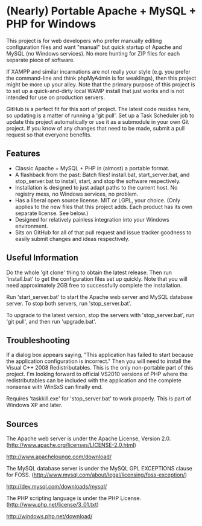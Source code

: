 (Nearly) Portable Apache + MySQL + PHP for Windows
==================================================

This project is for web developers who prefer manually editing configuration files and want "manual" but quick startup of Apache and MySQL (no Windows services).  No more hunting for ZIP files for each separate piece of software.

If XAMPP and similar incarnations are not really your style (e.g. you prefer the command-line and think phpMyAdmin is for weaklings), then this project might be more up your alley.  Note that the primary purpose of this project is to set up a quick-and-dirty local WAMP install that just works and is not intended for use on production servers.

GitHub is a perfect fit for this sort of project.  The latest code resides here, so updating is a matter of running a 'git pull'.  Set up a Task Scheduler job to update this project automatically or use it as a submodule in your own Git project.  If you know of any changes that need to be made, submit a pull request so that everyone benefits.

Features
--------

* Classic Apache + MySQL + PHP in (almost) a portable format.
* A flashback from the past:  Batch files!  install.bat, start_server.bat, and stop_server.bat to install, start, and stop the software respectively.
* Installation is designed to just adapt paths to the current host.  No registry mess, no Windows services, no problem.
* Has a liberal open source license.  MIT or LGPL, your choice.  (Only applies to the new files that this project adds.  Each product has its own separate license.  See below.)
* Designed for relatively painless integration into your Windows environment.
* Sits on GitHub for all of that pull request and issue tracker goodness to easily submit changes and ideas respectively.

Useful Information
------------------

Do the whole 'git clone' thing to obtain the latest release.  Then run 'install.bat' to get the configuration files set up quickly.  Note that you will need approximately 2GB free to successfully complete the installation.

Run 'start_server.bat' to start the Apache web server and MySQL database server.  To stop both servers, run 'stop_server.bat'.

To upgrade to the latest version, stop the servers with 'stop_server.bat', run 'git pull', and then run 'upgrade.bat'.

Troubleshooting
---------------

If a dialog box appears saying, "This application has failed to start because the application configuration is incorrect."  Then you will need to install the Visual C++ 2008 Redistributables.  This is the only non-portable part of this project.  I'm looking forward to official VS2010 versions of PHP where the redistributables can be included with the application and the complete nonsense with WinSxS can finally end.

Requires 'taskkill.exe' for 'stop_server.bat' to work properly.  This is part of Windows XP and later.

Sources
-------

The Apache web server is under the Apache License, Version 2.0.  (http://www.apache.org/licenses/LICENSE-2.0.html)

http://www.apachelounge.com/download/

The MySQL database server is under the MySQL GPL EXCEPTIONS clause for FOSS.  (http://www.mysql.com/about/legal/licensing/foss-exception/)

http://dev.mysql.com/downloads/mysql/

The PHP scripting language is under the PHP License.  (http://www.php.net/license/3_01.txt)

http://windows.php.net/download/
